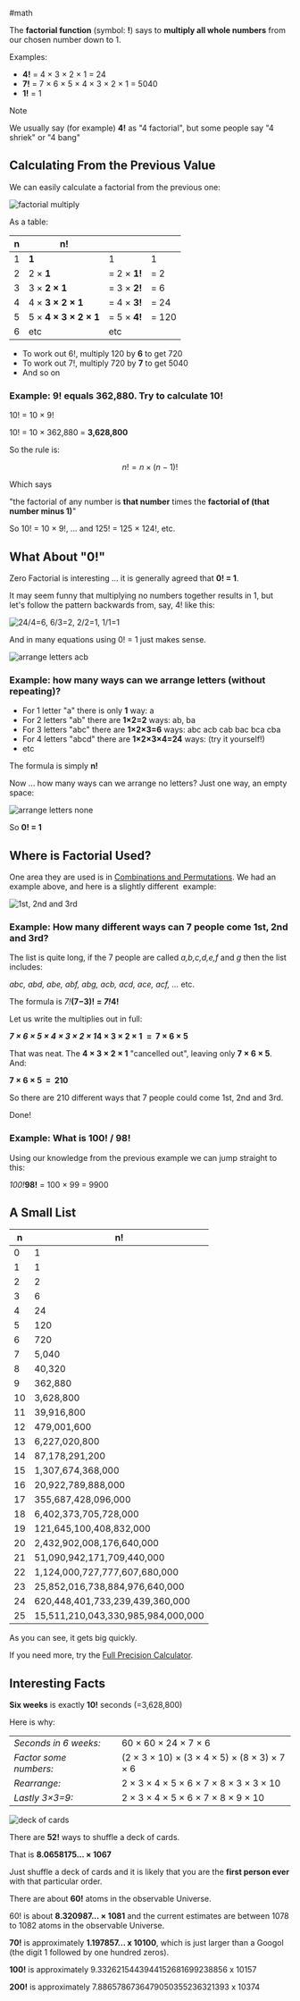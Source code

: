 #math 

The **factorial function** (symbol: **!**) says to **multiply all whole numbers** from our chosen number down to 1.

Examples:

- **4!** = 4 × 3 × 2 × 1 = 24
- **7!** = 7 × 6 × 5 × 4 × 3 × 2 × 1 = 5040
- **1!** = 1

>[!Note]
>We usually say (for example) **4!** as "4 factorial", but some people say "4 shriek" or "4 bang"

## Calculating From the Previous Value

We can easily calculate a factorial from the previous one:

![factorial multiply](https://www.mathsisfun.com/numbers/images/factorial-how.svg)

As a table:

|n|n!|||
|---|---|---|---|
|1|**1**|1|1|
|2|2 × **1**|= 2 × **1!**|= 2|
|3|3 × **2 × 1**|= 3 × **2!**|= 6|
|4|4 × **3 × 2 × 1**|= 4 × **3!**|= 24|
|5|5 × **4 × 3 × 2 × 1**|= 5 × **4!**|= 120|
|6|etc|etc||

  

- To work out 6!, multiply 120 by **6** to get 720
- To work out 7!, multiply 720 by **7** to get 5040
- And so on

### Example: 9! equals 362,880. Try to calculate 10!

10! = 10 × 9!

10! = 10 × 362,880 = **3,628,800**

So the rule is:

$$n! = n × (n−1)!$$

Which says

"the factorial of any number is **that number** times the **factorial of (that number minus 1)**"

So 10! = 10 × 9!, ... and 125! = 125 × 124!, etc.

## What About "0!"

Zero Factorial is interesting ... it is generally agreed that **0! = 1**.

It may seem funny that multiplying no numbers together results in 1, but let's follow the pattern backwards from, say, 4! like this:

![24/4=6, 6/3=2, 2/2=1, 1/1=1](https://www.mathsisfun.com/numbers/images/zero-factorial.svg)

And in many equations using 0! = 1 just makes sense.

![arrange letters acb](https://www.mathsisfun.com/numbers/images/arrange-letters-acb.jpg)

### Example: how many ways can we arrange letters (without repeating)?

- For 1 letter "a" there is only **1** way: a
- For 2 letters "ab" there are **1×2=2** ways: ab, ba
- For 3 letters "abc" there are **1×2×3=6** ways: abc acb cab bac bca cba
- For 4 letters "abcd" there are **1×2×3×4=24** ways: (try it yourself!)
- etc

The formula is simply **n!**

Now ... how many ways can we arrange no letters? Just one way, an empty space:

![arrange letters none](https://www.mathsisfun.com/numbers/images/arrange-letters-none.jpg)

So **0! = 1**

## Where is Factorial Used?

One area they are used is in [Combinations and Permutations](https://www.mathsisfun.com/combinatorics/combinations-permutations.html). We had an example above, and here is a slightly different  example:

![1st, 2nd and 3rd](https://www.mathsisfun.com/numbers/images/winners.jpg)

### Example: How many different ways can 7 people come 1st, 2nd and 3rd?

The list is quite long, if the 7 people are called _a,b,c,d,e,f_ and _g_ then the list includes:

_abc, abd, abe, abf, abg, acb, acd, ace, acf, ..._ etc.

The formula is _7!_**(7−3)!** **= _7!_**4!****

Let us write the multiplies out in full:

_**7 × 6 × 5 × 4 × 3 × 2 × 1**_****4 × 3 × 2 × 1****  **=  7 × 6 × 5**

That was neat. The **4 × 3 × 2 × 1** "cancelled out", leaving only **7 × 6 × 5**. And:

**7 × 6 × 5  =  210**

So there are 210 different ways that 7 people could come 1st, 2nd and 3rd.

Done!

### Example: What is 100! / 98!

Using our knowledge from the previous example we can jump straight to this:

_100!_**98!** = 100 × 99 = 9900

## A Small List

|n|n!|
|---|---|
|0|1|
|1|1|
|2|2|
|3|6|
|4|24|
|5|120|
|6|720|
|7|5,040|
|8|40,320|
|9|362,880|
|10|3,628,800|
|11|39,916,800|
|12|479,001,600|
|13|6,227,020,800|
|14|87,178,291,200|
|15|1,307,674,368,000|
|16|20,922,789,888,000|
|17|355,687,428,096,000|
|18|6,402,373,705,728,000|
|19|121,645,100,408,832,000|
|20|2,432,902,008,176,640,000|
|21|51,090,942,171,709,440,000|
|22|1,124,000,727,777,607,680,000|
|23|25,852,016,738,884,976,640,000|
|24|620,448,401,733,239,439,360,000|
|25|15,511,210,043,330,985,984,000,000|

As you can see, it gets big quickly.

If you need more, try the [Full Precision Calculator](https://www.mathsisfun.com/calculator-precision.html).

## Interesting Facts

**Six weeks** is exactly **10!** seconds (=3,628,800)

Here is why:

|   |   |   |
|---|---|---|
|_Seconds in 6 weeks:_||60 × 60 × 24 × 7 × 6|
|_Factor some numbers:_||(2 × 3 × 10) × (3 × 4 × 5) × (8 × 3) × 7 × 6|
|_Rearrange:_||2 × 3 × 4 × 5 × 6 × 7 × 8 × 3 × 3 × 10|
|_Lastly 3×3=9:_||2 × 3 × 4 × 5 × 6 × 7 × 8 × 9 × 10|

![deck of cards](https://www.mathsisfun.com/numbers/images/deck-cards.jpg)

There are **52!** ways to shuffle a deck of cards.

That is **8.0658175... × 1067**

Just shuffle a deck of cards and it is likely that you are the **first person ever** with that particular order.

There are about **60!** atoms in the observable Universe.

60! is about **8.320987... × 1081** and the current estimates are between 1078 to 1082 atoms in the observable Universe.

**70!** is approximately **1.197857... x 10100**, which is just larger than a Googol (the digit 1 followed by one hundred zeros).

**100!** is approximately 9.3326215443944152681699238856 x 10157

**200!** is approximately 7.8865786736479050355236321393 x 10374

